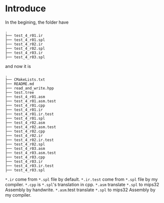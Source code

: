 <!--
 * @Github: https://github.com/Certseeds/CS323_Compilers_2020F
 * @Organization: SUSTech
 * @Author: nanoseeds
 * @Date: 2021-01-29 20:20:35
 * @LastEditors: nanoseeds
 * @LastEditTime: 2021-01-29 20:30:43
 * @License: CC-BY-NC-SA_V4_0 or any later version 
 -->

# Introduce

In the begining, the folder have

``` tree
.
├── test_4_r01.ir
├── test_4_r01.spl
├── test_4_r02.ir
├── test_4_r02.spl
├── test_4_r03.ir
├── test_4_r03.spl
```

and now it is

``` tree
.
├── CMakeLists.txt
├── README.md
├── read_and_write.hpp
├── test.tree
├── test_4_r01.asm
├── test_4_r01.asm.test
├── test_4_r01.cpp
├── test_4_r01.ir
├── test_4_r01.ir.test
├── test_4_r01.spl
├── test_4_r02.asm
├── test_4_r02.asm.test
├── test_4_r02.cpp
├── test_4_r02.ir
├── test_4_r02.ir.test
├── test_4_r02.spl
├── test_4_r03.asm
├── test_4_r03.asm.test
├── test_4_r03.cpp
├── test_4_r03.ir
├── test_4_r03.ir.test
├── test_4_r03.spl
```

`*.ir` come from `*.spl` file by default.
`*.ir.test` come from `*.spl` file by my compiler.
`*.cpp` is `*.spl`'s translation in cpp.
`*.asm` translate `*.spl` to mips32 Assembly by handwrite.
`*.asm`.test translate `*.spl` to mips32 Assembly by my compiler.
